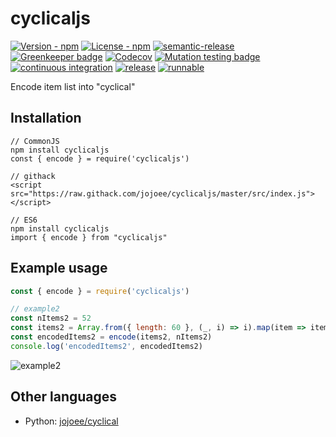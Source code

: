 # cyclicaljs

[![Version - npm](https://img.shields.io/npm/v/cyclicaljs.svg)](https://www.npmjs.com/package/cyclicaljs)
[![License - npm](https://img.shields.io/npm/l/cyclicaljs.svg)](http://opensource.org/licenses/MIT)
[![semantic-release](https://img.shields.io/badge/%20%20%F0%9F%93%A6%F0%9F%9A%80-semantic--release-e10079.svg?style=flat-square)](https://github.com/semantic-release/semantic-release)
[![Greenkeeper badge](https://badges.greenkeeper.io/jojoee/cyclicaljs.svg)](https://greenkeeper.io/)
[![Codecov](https://img.shields.io/codecov/c/github/jojoee/cyclicaljs.svg)](https://codecov.io/github/jojoee/cyclicaljs)
[![Mutation testing badge](https://img.shields.io/endpoint?style=flat&url=https%3A%2F%2Fbadge-api.stryker-mutator.io%2Fgithub.com%2Fjojoee%2Fcyclicaljs%2Fmaster)](https://dashboard.stryker-mutator.io/reports/github.com/jojoee/cyclicaljs/master)
[![continuous integration](https://github.com/jojoee/cyclicaljs/workflows/continuous%20integration/badge.svg?branch=master)](https://github.com/jojoee/cyclicaljs/actions/workflows/continuous-integration.yml)
[![release](https://github.com/jojoee/cyclicaljs/workflows/release/badge.svg?branch=master)](https://github.com/jojoee/cyclicaljs/actions/workflows/release.yml)
[![runnable](https://github.com/jojoee/cyclicaljs/workflows/runnable/badge.svg?branch=master)](https://github.com/jojoee/cyclicaljs/actions/workflows/runnable.yml)

Encode item list into "cyclical"

## Installation

```
// CommonJS
npm install cyclicaljs
const { encode } = require('cyclicaljs')

// githack
<script src="https://raw.githack.com/jojoee/cyclicaljs/master/src/index.js"></script>

// ES6
npm install cyclicaljs
import { encode } from "cyclicaljs"
```

## Example usage

```javascript
const { encode } = require('cyclicaljs')

// example2
const nItems2 = 52
const items2 = Array.from({ length: 60 }, (_, i) => i).map(item => item % nItems2)
const encodedItems2 = encode(items2, nItems2)
console.log('encodedItems2', encodedItems2)
```

![example2](https://raw.githack.com/jojoee/cyclicaljs/master/example/example2.png)

## Other languages

- Python: [jojoee/cyclical](https://github.com/jojoee/cyclical)
